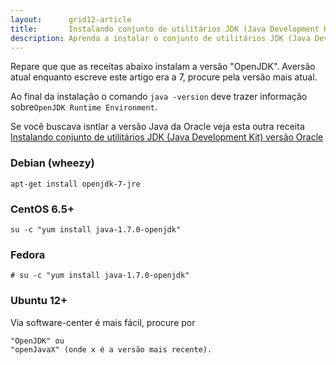 ```yaml
---
layout:      grid12-article
title:       Instalando conjunto de utilitários JDK (Java Development Kit)
description: Aprenda a instalar o conjunto de utilitários JDK (Java Development Kit)
---
```


Repare que que as receitas abaixo instalam a versão "OpenJDK".  Aversão atual enquanto escreve este artigo era a 7, 
procure pela versão mais atual.

Ao final da instalação o comando `java -version` deve trazer informação sobre`OpenJDK Runtime Environment`.

Se você buscava isntlar a versão Java da Oracle veja esta outra receita 
[Instalando conjunto de utilitários JDK (Java Development Kit) versão Oracle](/linux/cookbook/java-oracle/)

### Debian (wheezy)

	apt-get install openjdk-7-jre


### CentOS 6.5+

    su -c "yum install java-1.7.0-openjdk"


### Fedora

	
	# su -c "yum install java-1.7.0-openjdk"


### Ubuntu 12+

Via software-center é mais fácil, procure por

	"OpenJDK" ou
	"openJavaX" (onde x é a versão mais recente).
